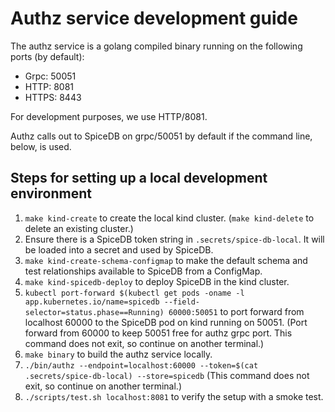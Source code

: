 # Authz service development guide

The authz service is a golang compiled binary running on the following ports (by default):
* Grpc:  50051
* HTTP:  8081
* HTTPS: 8443

For development purposes, we use HTTP/8081. 

Authz calls out to SpiceDB on grpc/50051 by default if the command line, below, is used.

## Steps for setting up a local development environment
1. `make kind-create` to create the local kind cluster. (`make kind-delete` to delete an existing cluster.)
2. Ensure there is a SpiceDB token string in `.secrets/spice-db-local`. It will be loaded into a secret and used by SpiceDB.
3. `make kind-create-schema-configmap` to make the default schema and test relationships available to SpiceDB from a ConfigMap.
4. `make kind-spicedb-deploy` to deploy SpiceDB in the kind cluster.
5. `kubectl port-forward $(kubectl get pods -oname -l app.kubernetes.io/name=spicedb --field-selector=status.phase==Running) 60000:50051` to port forward from localhost 60000 to the SpiceDB pod on kind running on 50051. (Port forward from 60000 to keep 50051 free for authz grpc port. This command does not exit, so continue on another terminal.)
6. `make binary` to build the authz service locally.
7. `./bin/authz --endpoint=localhost:60000 --token=$(cat .secrets/spice-db-local) --store=spicedb` (This command does not exit, so continue on another terminal.)
8. `./scripts/test.sh localhost:8081` to verify the setup with a smoke test.
